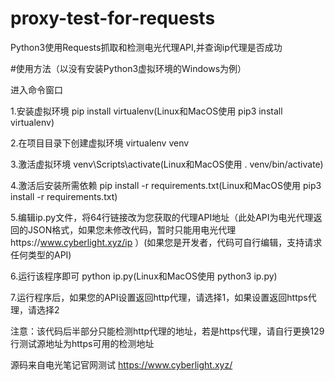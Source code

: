 # proxy-test-for-requests
Python3使用Requests抓取和检测电光代理API,并查询ip代理是否成功

#使用方法（以没有安装Python3虚拟环境的Windows为例）

进入命令窗口

1.安装虚拟环境  pip install virtualenv(Linux和MacOS使用 pip3 install virtualenv)

2.在项目目录下创建虚拟环境 virtualenv venv

3.激活虚拟环境 venv\Scripts\activate(Linux和MacOS使用 . venv/bin/activate)

4.激活后安装所需依赖 pip install -r requirements.txt(Linux和MacOS使用 pip3 install -r requirements.txt)

5.编辑ip.py文件，将64行链接改为您获取的代理API地址（此处API为电光代理返回的JSON格式，如果您未修改代码，暂时只能用电光代理https://www.cyberlight.xyz/ip ）(如果您是开发者，代码可自行编辑，支持请求任何类型的API)

6.运行该程序即可 python ip.py(Linux和MacOS使用 python3 ip.py)

7.运行程序后，如果您的API设置返回http代理，请选择1，如果设置返回https代理，请选择2


注意：该代码后半部分只能检测http代理的地址，若是https代理，请自行更换129行测试源地址为https可用的检测地址


源码来自电光笔记官网测试 https://www.cyberlight.xyz/
